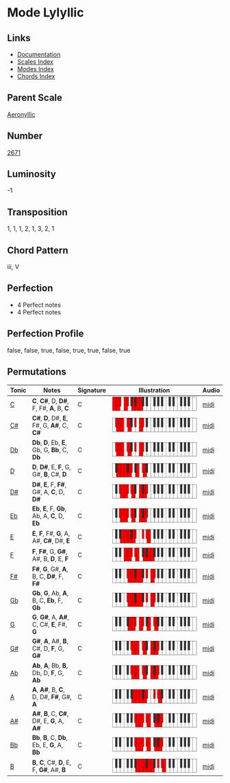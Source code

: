 # Mode Lylyllic

## Links

- [Documentation](README.md)
- [Scales Index](Scales.md)
- [Modes Index](Modes.md)
- [Chords Index](Chords.md)

## Parent Scale

[Aeronyllic](ScaleAeronyllic.md)

## Number

[2671](https://ianring.com/musictheory/scales/2671)

## Luminosity

-1

## Transposition

1, 1, 1, 2, 1, 3, 2, 1

## Chord Pattern

iii, V

## Perfection

- 4 Perfect notes
- 4 Perfect notes

## Perfection Profile

false, false, true, false, true, true, false, true

## Permutations

| Tonic | Notes | Signature | Illustration | Audio |
|-------|-------|-----------|--------------|-------|
| [C](ModeCNaturalLylyllic.md) | **C**, **C#**, D, **D#**, F, F#, **A**, B, **C** | C | ![CNaturalLylyllic](ModeCNaturalLylyllic.png) | [midi](https://github.com/edipermadi/music/blob/main/docs/ModeCNaturalLylyllic.mid?raw=true) |
| [C#](ModeCSharpLylyllic.md) | **C#**, **D**, D#, **E**, F#, G, **A#**, C, **C#** | C | ![CSharpLylyllic](ModeCSharpLylyllic.png) | [midi](https://github.com/edipermadi/music/blob/main/docs/ModeCSharpLylyllic.mid?raw=true) |
| [Db](ModeDFlatLylyllic.md) | **Db**, **D**, Eb, **E**, Gb, G, **Bb**, C, **Db** | C | ![DFlatLylyllic](ModeDFlatLylyllic.png) | [midi](https://github.com/edipermadi/music/blob/main/docs/ModeDFlatLylyllic.mid?raw=true) |
| [D](ModeDNaturalLylyllic.md) | **D**, **D#**, E, **F**, G, G#, **B**, C#, **D** | C | ![DNaturalLylyllic](ModeDNaturalLylyllic.png) | [midi](https://github.com/edipermadi/music/blob/main/docs/ModeDNaturalLylyllic.mid?raw=true) |
| [D#](ModeDSharpLylyllic.md) | **D#**, **E**, F, **F#**, G#, A, **C**, D, **D#** | C | ![DSharpLylyllic](ModeDSharpLylyllic.png) | [midi](https://github.com/edipermadi/music/blob/main/docs/ModeDSharpLylyllic.mid?raw=true) |
| [Eb](ModeEFlatLylyllic.md) | **Eb**, **E**, F, **Gb**, Ab, A, **C**, D, **Eb** | C | ![EFlatLylyllic](ModeEFlatLylyllic.png) | [midi](https://github.com/edipermadi/music/blob/main/docs/ModeEFlatLylyllic.mid?raw=true) |
| [E](ModeENaturalLylyllic.md) | **E**, **F**, F#, **G**, A, A#, **C#**, D#, **E** | C | ![ENaturalLylyllic](ModeENaturalLylyllic.png) | [midi](https://github.com/edipermadi/music/blob/main/docs/ModeENaturalLylyllic.mid?raw=true) |
| [F](ModeFNaturalLylyllic.md) | **F**, **F#**, G, **G#**, A#, B, **D**, E, **F** | C | ![FNaturalLylyllic](ModeFNaturalLylyllic.png) | [midi](https://github.com/edipermadi/music/blob/main/docs/ModeFNaturalLylyllic.mid?raw=true) |
| [F#](ModeFSharpLylyllic.md) | **F#**, **G**, G#, **A**, B, C, **D#**, F, **F#** | C | ![FSharpLylyllic](ModeFSharpLylyllic.png) | [midi](https://github.com/edipermadi/music/blob/main/docs/ModeFSharpLylyllic.mid?raw=true) |
| [Gb](ModeGFlatLylyllic.md) | **Gb**, **G**, Ab, **A**, B, C, **Eb**, F, **Gb** | C | ![GFlatLylyllic](ModeGFlatLylyllic.png) | [midi](https://github.com/edipermadi/music/blob/main/docs/ModeGFlatLylyllic.mid?raw=true) |
| [G](ModeGNaturalLylyllic.md) | **G**, **G#**, A, **A#**, C, C#, **E**, F#, **G** | C | ![GNaturalLylyllic](ModeGNaturalLylyllic.png) | [midi](https://github.com/edipermadi/music/blob/main/docs/ModeGNaturalLylyllic.mid?raw=true) |
| [G#](ModeGSharpLylyllic.md) | **G#**, **A**, A#, **B**, C#, D, **F**, G, **G#** | C | ![GSharpLylyllic](ModeGSharpLylyllic.png) | [midi](https://github.com/edipermadi/music/blob/main/docs/ModeGSharpLylyllic.mid?raw=true) |
| [Ab](ModeAFlatLylyllic.md) | **Ab**, **A**, Bb, **B**, Db, D, **F**, G, **Ab** | C | ![AFlatLylyllic](ModeAFlatLylyllic.png) | [midi](https://github.com/edipermadi/music/blob/main/docs/ModeAFlatLylyllic.mid?raw=true) |
| [A](ModeANaturalLylyllic.md) | **A**, **A#**, B, **C**, D, D#, **F#**, G#, **A** | C | ![ANaturalLylyllic](ModeANaturalLylyllic.png) | [midi](https://github.com/edipermadi/music/blob/main/docs/ModeANaturalLylyllic.mid?raw=true) |
| [A#](ModeASharpLylyllic.md) | **A#**, **B**, C, **C#**, D#, E, **G**, A, **A#** | C | ![ASharpLylyllic](ModeASharpLylyllic.png) | [midi](https://github.com/edipermadi/music/blob/main/docs/ModeASharpLylyllic.mid?raw=true) |
| [Bb](ModeBFlatLylyllic.md) | **Bb**, **B**, C, **Db**, Eb, E, **G**, A, **Bb** | C | ![BFlatLylyllic](ModeBFlatLylyllic.png) | [midi](https://github.com/edipermadi/music/blob/main/docs/ModeBFlatLylyllic.mid?raw=true) |
| [B](ModeBNaturalLylyllic.md) | **B**, **C**, C#, **D**, E, F, **G#**, A#, **B** | C | ![BNaturalLylyllic](ModeBNaturalLylyllic.png) | [midi](https://github.com/edipermadi/music/blob/main/docs/ModeBNaturalLylyllic.mid?raw=true) |
